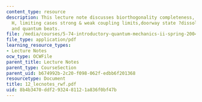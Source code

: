 ```yaml
---
content_type: resource
description: This lecture note discusses biorthogonality completeness, 2 ? 2 complex
  H, limiting cases strong & weak coupling limits,doorway state ?dissolves in bath?
  and quantum beats.
file: /media/courses/5-74-introductory-quantum-mechanics-ii-spring-2004/8b4b3470ddf2932481121a836f0bf47b_12_lecnotes_rwf.pdf
file_type: application/pdf
learning_resource_types:
- Lecture Notes
ocw_type: OCWFile
parent_title: Lecture Notes
parent_type: CourseSection
parent_uid: b674992b-2c20-f098-062f-edbb6f201368
resourcetype: Document
title: 12_lecnotes_rwf.pdf
uid: 8b4b3470-ddf2-9324-8112-1a836f0bf47b
---
```

